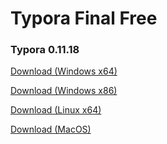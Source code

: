 # Typora Final Free

### Typora 0.11.18

[Download (Windows x64)](https://download.typora.io/windows/typora-update-x64-1108.exe)

[Download (Windows x86)](https://download.typora.io/windows/typora-update-ia32-1108.exe)

[Download (Linux x64)](https://download.typora.io/linux/typora_0.11.18_amd64.deb)

[Download (MacOS)](https://download.typora.io/mac/Typora-0.11.18.dmg)
